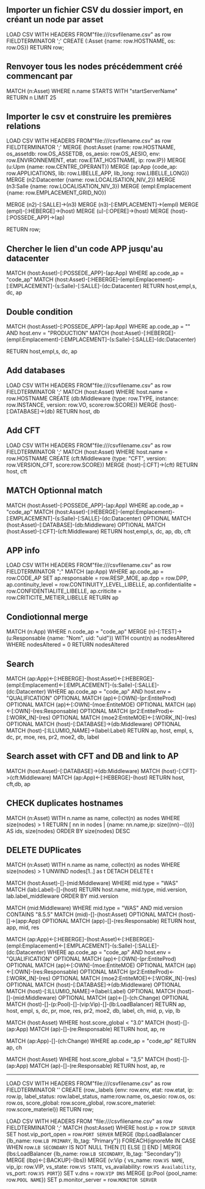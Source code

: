 
## Importer un fichier CSV du dossier import, en créant un node par asset
LOAD CSV WITH HEADERS FROM"file:///csvfilename.csv" as row FIELDTERMINATOR ';'
CREATE  (:Asset {name: row.HOSTNAME, os: row.OS})
RETURN row;


## Renvoyer tous les nodes précédemment créé commencant par
MATCH (n:Asset) WHERE n.name STARTS WITH "startServerName"
RETURN n LIMIT 25

## Importer le csv et construire les premières relations
LOAD CSV WITH HEADERS FROM"file:///csvfilename.csv" as row FIELDTERMINATOR ';'
MERGE (host:Asset {name: row.HOSTNAME, os_assetdb: row.OS_ASSETDB, os_aesio: row.OS_AESIO, env: row.ENVIRONNEMENT, etat: row.ETAT_HOSTNAME, ip: row.IP})
MERGE (u:Upm {name: row.CENTRE_OPERANT})
MERGE (ap:App {code_ap: row.APPLICATIONS, lib: row.LIBELLE_APP, lib_long: row.LIBELLE_LONG})
MERGE (n2:Datacenter {name: row.LOCALISATION_NIV_2})
MERGE (n3:Salle {name: row.LOCALISATION_NIV_3})
MERGE (empl:Emplacement {name: row.EMPLACEMENT_GRID_NO})

MERGE (n2)-[:SALLE]->(n3)
MERGE (n3)-[:EMPLACEMENT]->(empl)
MERGE (empl)-[:HEBERGE]->(host)
MERGE (u)-[:OPERE]->(host)
MERGE (host)-[:POSSEDE_APP]->(ap)

RETURN row;

## Chercher le lien d'un code APP jusqu'au datacenter
MATCH (host:Asset)-[:POSSEDE_APP]-(ap:App) WHERE ap.code_ap = "code_ap" MATCH (host:Asset)-[:HEBERGE]-(empl:Emplacement)-[:EMPLACEMENT]-(s:Salle)-[:SALLE]-(dc:Datacenter) RETURN host,empl,s, dc, ap

## Double condition
MATCH (host:Asset)-[:POSSEDE_APP]-(ap:App) WHERE ap.code_ap = "" AND host.env = "PRODUCTION"
MATCH (host:Asset)-[:HEBERGE]-(empl:Emplacement)-[:EMPLACEMENT]-(s:Salle)-[:SALLE]-(dc:Datacenter)

RETURN host,empl,s, dc, ap



## Add databases
LOAD CSV WITH HEADERS FROM"file:///csvfilename.csv" as row FIELDTERMINATOR ';'
MATCH (host:Asset) WHERE host.name = row.HOSTNAME
CREATE (db:Middleware {type: row.TYPE, instance: row.INSTANCE, version: row.VO, score:row.SCORE})
MERGE (host)-[:DATABASE]->(db)
RETURN host, db


## Add CFT
LOAD CSV WITH HEADERS FROM"file:///csvfilename.csv" as row FIELDTERMINATOR ';'
MATCH (host:Asset) WHERE host.name = row.HOSTNAME
CREATE (cft:Middleware {type: "CFT", version: row.VERSION_CFT, score:row.SCORE})
MERGE (host)-[:CFT]->(cft)
RETURN host, cft

## MATCH Optionnal match
MATCH (host:Asset)-[:POSSEDE_APP]-(ap:App) WHERE ap.code_ap = "code_ap"
MATCH (host:Asset)-[:HEBERGE]-(empl:Emplacement)-[:EMPLACEMENT]-(s:Salle)-[:SALLE]-(dc:Datacenter)
OPTIONAL MATCH (host:Asset)-[:DATABASE]-(db:Middleware)
OPTIONAL MATCH (host:Asset)-[:CFT]-(cft:Middleware)
RETURN host,empl,s, dc, ap, db, cft

## APP info
LOAD CSV WITH HEADERS FROM"file:///csvfilename.csv" as row FIELDTERMINATOR ";"
MATCH (ap:App) WHERE ap.code_ap = row.CODE_AP
SET ap.responsable = row.RESP_MOE, ap.dpp = row.DPP, ap.continuity_level = row.CONTINUITY_LEVEL_LIBELLE, ap.confidentialite = row.CONFIDENTIALITE_LIBELLE, ap.criticite = row.CRITICITE_METIER_LIBELLE
RETURN ap


## Condiotionnal merge
MATCH (n:App) WHERE n.code_ap = "code_ap"
MERGE (n)-[:TEST]->(u:Responsable {name: "Nom", uid: "uid"})
WITH count(n) as nodesAltered
WHERE nodesAltered = 0
RETURN nodesAltered


## Search
MATCH (ap:App)<-[:HEBERGE]-(host:Asset)<-[:HEBERGE]-(empl:Emplacement)<-[:EMPLACEMENT]-(s:Salle)-[:SALLE]-(dc:Datacenter) WHERE ap.code_ap = "code_ap" AND host.env = "QUALIFICATION"
OPTIONAL MATCH (ap)<-[:OWN]-(pr:EntiteProd)
OPTIONAL MATCH (ap)<-[:OWN]-(moe:EntiteMOE)
OPTIONAL MATCH (ap)<-[:OWN]-(res:Responsable)
OPTIONAL MATCH (pr2:EntiteProd)<-[:WORK_IN]-(res)
OPTIONAL MATCH (moe2:EntiteMOE)<-[:WORK_IN]-(res)
OPTIONAL MATCH (host)-[:DATABASE]->(db:Middleware)
OPTIONAL MATCH (host)-[:ILLUMIO_NAME]->(label:Label)
RETURN ap, host, empl, s, dc, pr, moe, res, pr2, moe2, db, label


## Search asset with CFT and DB and link to AP
MATCH (host:Asset)-[:DATABASE]->(db:Middleware)
MATCH (host)-[:CFT]->(cft:Middleware)
MATCH (ap:App)<-[:HEBERGE]-(host)
RETURN host, cft,db, ap


## CHECK duplicates hostnames
MATCH (n:Asset)
WITH n.name as name, collect(n) as nodes
WHERE size(nodes) > 1
RETURN [ nn in nodes | {name: nn.name,ip: size((nn)--())}] AS ids, size(nodes)
ORDER BY size(nodes) DESC


## DELETE DUPlicates
MATCH (n:Asset)
WITH n.name as name, collect(n) as nodes
WHERE size(nodes) > 1
UNWIND nodes[1..] as t
DETACH DELETE t



MATCH (host:Asset)-[]-(mid:Middleware) WHERE mid.type = "WAS"
MATCH (lab:Label)-[]-(host)
RETURN host.name, mid.type, mid.version, lab.label_middleware
ORDER BY mid.version


MATCH (mid:Middleware) WHERE mid.type = "WAS" AND mid.version CONTAINS "8.5.5"
MATCH (mid)-[]-(host:Asset)
OPTIONAL MATCH (host)-[]->(app:App)
OPTIONAL MATCH (app)-[]-(res:Responsable)
RETURN host, app, mid, res

MATCH (ap:App)<-[:HEBERGE]-(host:Asset)<-[:HEBERGE]-(empl:Emplacement)<-[:EMPLACEMENT]-(s:Salle)-[:SALLE]-(dc:Datacenter) WHERE ap.code_ap = "code_ap" AND host.env = "QUALIFICATION"
OPTIONAL MATCH (ap)<-[:OWN]-(pr:EntiteProd)
OPTIONAL MATCH (ap)<-[:OWN]-(moe:EntiteMOE)
OPTIONAL MATCH (ap)<-[:OWN]-(res:Responsable)
OPTIONAL MATCH (pr2:EntiteProd)<-[:WORK_IN]-(res)
OPTIONAL MATCH (moe2:EntiteMOE)<-[:WORK_IN]-(res)
OPTIONAL MATCH (host)-[:DATABASE]->(db:Middleware)
OPTIONAL MATCH (host)-[:ILLUMIO_NAME]->(label:Label)
OPTIONAL MATCH (host)-[]-(mid:Middleware)
OPTIONAL MATCH (ap)<-[]-(ch:Change)
OPTIONAL MATCH (host)-[]-(p:Pool)-[]-(vip:Vip)-[]-(lb:LoadBalancer)
RETURN ap, host, empl, s, dc, pr, moe, res, pr2, moe2, db, label, ch, mid, p, vip, lb

MATCH (host:Asset) WHERE host.score_global < "3.0"
MATCH (host)-[]-(ap:App)
MATCH (ap)-[]-(re:Responsable)
RETURN host, ap, re

MATCH (ap:App)-[]-(ch:Change)
WHERE ap.code_ap = "code_ap"
RETURN ap, ch

MATCH (host:Asset) WHERE host.score_global = "3,5"
MATCH (host)-[]-(ap:App)
MATCH (ap)-[]-(re:Responsable)
RETURN host, ap, re


-----------------------------------------------------------------

LOAD CSV WITH HEADERS FROM"file:///csvfilename.csv" as row FIELDTERMINATOR ''
CREATE  (row._labels {env: row.env, etat: row.etat, ip: row.ip, label_status: row.label_status, name:row.name, os_aesio: row.os, os: row.os, score_global: row.score_global, row.score_materiel: row.score_materiel})
RETURN row;




LOAD CSV WITH HEADERS FROM "file:///csvfilename.csv" as row FIELDTERMINATOR ';'
MATCH (host:Asset) WHERE host.ip = row.`IP SERVER`
SET host.vip_port_open = row.`PORT SERVER`
MERGE (lbp:LoadBalancer {lb_name: row.`LB PRIMARY`, lb_tag: "Primary"})
FOREACH(ignoreMe IN CASE WHEN row.`LB SECONDARY` IS NOT NULL THEN [1] ELSE [] END |
	MERGE (lbs:LoadBalancer {lb_name: row.`LB SECONDARY`, lb_tag: "Secondary"})
    MERGE (lbp)<-[:BACKUP]-(lbs))
MERGE (v:Vip { vs_name: row.`VS NAME`, vip_ip: row.VIP, vs_state: row.`VS STATE`, vs_availability: row.`VS Availability`, vs_port: row.`VS PORT`})
SET v.dns = row.`VIP DNS`
MERGE (p:Pool {pool_name: row.`POOL NAME`})
SET p.monitor_server = row.`MONITOR SERVER`
